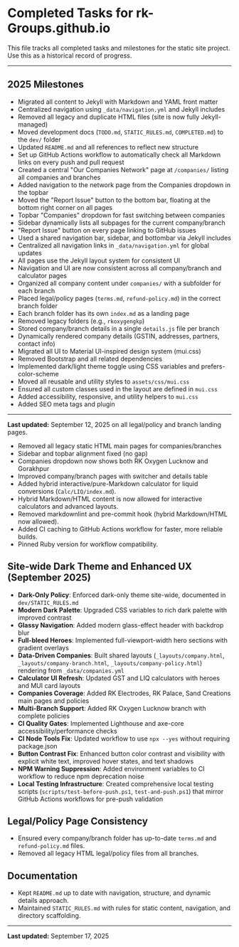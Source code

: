 
# Completed Tasks for rk-Groups.github.io

This file tracks all completed tasks and milestones for the static site project.
Use this as a historical record of progress.

---

## 2025 Milestones

- Migrated all content to Jekyll with Markdown and YAML front matter
- Centralized navigation using `_data/navigation.yml` and Jekyll includes
- Removed all legacy and duplicate HTML files (site is now fully Jekyll-managed)
- Moved development docs (`TODO.md`, `STATIC_RULES.md`, `COMPLETED.md`) to the `dev/` folder
- Updated `README.md` and all references to reflect new structure
- Set up GitHub Actions workflow to automatically check all Markdown links on every push and pull request
- Created a central "Our Companies Network" page at `/companies/` listing all companies and branches
- Added navigation to the network page from the Companies dropdown in the topbar
- Moved the "Report Issue" button to the bottom bar, floating at the bottom right corner on all pages
- Topbar "Companies" dropdown for fast switching between companies
- Sidebar dynamically lists all subpages for the current company/branch
- "Report Issue" button on every page linking to GitHub issues
- Used a shared navigation bar, sidebar, and bottombar via Jekyll includes
- Centralized all navigation links in `_data/navigation.yml` for global updates
- All pages use the Jekyll layout system for consistent UI
- Navigation and UI are now consistent across all company/branch and calculator pages
- Organized all company content under `companies/` with a subfolder for each branch
- Placed legal/policy pages (`terms.md`, `refund-policy.md`) in the correct branch folder
- Each branch folder has its own `index.md` as a landing page
- Removed legacy folders (e.g., `rkoxygengkp`)
- Stored company/branch details in a single `details.js` file per branch
- Dynamically rendered company details (GSTIN, addresses, partners, contact info)
- Migrated all UI to Material UI-inspired design system (mui.css)
- Removed Bootstrap and all related dependencies
- Implemented dark/light theme toggle using CSS variables and prefers-color-scheme
- Moved all reusable and utility styles to `assets/css/mui.css`
- Ensured all custom classes used in the layout are defined in `mui.css`
- Added accessibility, responsive, and utility helpers to `mui.css`
- Added SEO meta tags and plugin

---

**Last updated:** September 12, 2025
  on all legal/policy and branch landing pages.


- Removed all legacy static HTML main pages for companies/branches
- Sidebar and topbar alignment fixed (no gap)
- Companies dropdown now shows both RK Oxygen Lucknow and Gorakhpur
- Improved company/branch pages with switcher and details table
- Added hybrid interactive/pure-Markdown calculator for liquid conversions (`Calc/LIQ/index.md`).
- Hybrid Markdown/HTML content is now allowed for interactive calculators and advanced layouts.
- Removed markdownlint and pre-commit hook (hybrid Markdown/HTML now allowed).
- Added CI caching to GitHub Actions workflow for faster, more reliable builds.
- Pinned Ruby version for workflow compatibility.

## Site-wide Dark Theme and Enhanced UX (September 2025)

- **Dark-Only Policy**: Enforced dark-only theme site-wide, documented in `dev/STATIC_RULES.md`
- **Modern Dark Palette**: Upgraded CSS variables to rich dark palette with improved contrast
- **Glassy Navigation**: Added modern glass-effect header with backdrop blur
- **Full-bleed Heroes**: Implemented full-viewport-width hero sections with gradient overlays
- **Data-Driven Companies**: Built shared layouts (`_layouts/company.html`, `_layouts/company-branch.html`, `_layouts/company-policy.html`) rendering from `_data/companies.yml`
- **Calculator UI Refresh**: Updated GST and LIQ calculators with heroes and MUI card layouts
- **Companies Coverage**: Added RK Electrodes, RK Palace, Sand Creations main pages and policies
- **Multi-Branch Support**: Added RK Oxygen Lucknow branch with complete policies
- **CI Quality Gates**: Implemented Lighthouse and axe-core accessibility/performance checks
- **CI Node Tools Fix**: Updated workflow to use `npx --yes` without requiring package.json
- **Button Contrast Fix**: Enhanced button color contrast and visibility with explicit white text, improved hover states, and text shadows
- **NPM Warning Suppression**: Added environment variables to CI workflow to reduce npm deprecation noise
- **Local Testing Infrastructure**: Created comprehensive local testing scripts (`scripts/test-before-push.ps1`, `test-and-push.ps1`) that mirror GitHub Actions workflows for pre-push validation

## Legal/Policy Page Consistency

- Ensured every company/branch folder has up-to-date `terms.md` and `refund-policy.md`
  files.
- Removed all legacy HTML legal/policy files from all branches.

## Documentation

- Kept `README.md` up to date with navigation, structure, and dynamic details approach.
- Maintained `STATIC_RULES.md` with rules for static content, navigation, and directory
  scaffolding.

---

**Last updated:** September 17, 2025

